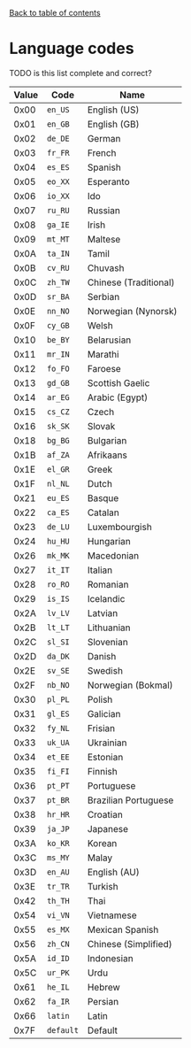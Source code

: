 [Back to table of contents](../index.md)

# Language codes

TODO is this list complete and correct?

 | Value | Code     | Name |
 |-------|----------|------|
 | 0x00  | `en_US`   | English (US) |
 | 0x01  | `en_GB`   | English (GB) |
 | 0x02  | `de_DE`   | German |
 | 0x03  | `fr_FR`   | French |
 | 0x04  | `es_ES`   | Spanish |
 | 0x05  | `eo_XX`   | Esperanto |
 | 0x06  | `io_XX`   | Ido |     
 | 0x07  | `ru_RU`   | Russian |
 | 0x08  | `ga_IE`   | Irish |   
 | 0x09  | `mt_MT`   | Maltese |
 | 0x0A  | `ta_IN`   | Tamil |
 | 0x0B  | `cv_RU`   | Chuvash | 
 | 0x0C  | `zh_TW`   | Chinese (Traditional) |
 | 0x0D  | `sr_BA`   | Serbian |
 | 0x0E  | `nn_NO`   | Norwegian (Nynorsk) |
 | 0x0F  | `cy_GB`   | Welsh |
 | 0x10  | `be_BY`   | Belarusian |
 | 0x11  | `mr_IN`   | Marathi |
 | 0x12  | `fo_FO`   | Faroese |
 | 0x13  | `gd_GB`   | Scottish Gaelic | 
 | 0x14  | `ar_EG`   | Arabic (Egypt) |
 | 0x15  | `cs_CZ`   | Czech |
 | 0x16  | `sk_SK`   | Slovak |
 | 0x18  | `bg_BG`   | Bulgarian |
 | 0x1B  | `af_ZA`   | Afrikaans |
 | 0x1E  | `el_GR`   | Greek |
 | 0x1F  | `nl_NL`   | Dutch |
 | 0x21  | `eu_ES`   | Basque |
 | 0x22  | `ca_ES`   | Catalan |
 | 0x23  | `de_LU`   | Luxembourgish | 
 | 0x24  | `hu_HU`   | Hungarian |
 | 0x26  | `mk_MK`   | Macedonian |
 | 0x27  | `it_IT`   | Italian |
 | 0x28  | `ro_RO`   | Romanian |
 | 0x29  | `is_IS`   | Icelandic |
 | 0x2A  | `lv_LV`   | Latvian |
 | 0x2B  | `lt_LT`   | Lithuanian |
 | 0x2C  | `sl_SI`   | Slovenian |
 | 0x2D  | `da_DK`   | Danish |
 | 0x2E  | `sv_SE`   | Swedish |
 | 0x2F  | `nb_NO`   | Norwegian (Bokmal) |
 | 0x30  | `pl_PL`   | Polish |
 | 0x31  | `gl_ES`   | Galician |
 | 0x32  | `fy_NL`   | Frisian |
 | 0x33  | `uk_UA`   | Ukrainian |
 | 0x34  | `et_EE`   | Estonian |
 | 0x35  | `fi_FI`   | Finnish |
 | 0x36  | `pt_PT`   | Portuguese |
 | 0x37  | `pt_BR`   | Brazilian Portuguese |
 | 0x38  | `hr_HR`   | Croatian |
 | 0x39  | `ja_JP`   | Japanese |
 | 0x3A  | `ko_KR`   | Korean |
 | 0x3C  | `ms_MY`   | Malay |
 | 0x3D  | `en_AU`   | English (AU) |
 | 0x3E  | `tr_TR`   | Turkish |
 | 0x42  | `th_TH`   | Thai |
 | 0x54  | `vi_VN`   | Vietnamese |
 | 0x55  | `es_MX`   | Mexican Spanish |
 | 0x56  | `zh_CN`   | Chinese (Simplified) |
 | 0x5A  | `id_ID`   | Indonesian |
 | 0x5C  | `ur_PK`   | Urdu |
 | 0x61  | `he_IL`   | Hebrew |
 | 0x62  | `fa_IR`   | Persian |
 | 0x66  | `latin`   | Latin | 
 | 0x7F  | `default` | Default |


